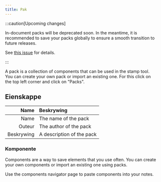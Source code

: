 ```yaml
---
title: Pak
---
```


:::caution[Upcoming changes]

In-document packs will be deprecated soon. In the meantime, it is recommended to save your packs globally to ensure a smooth transition to future releases.

See [this issue](https://github.com/LinwoodDev/Butterfly/issues/805) for details.

:::

A pack is a collection of components that can be used in the stamp tool. You can create your own pack or import an existing one. For this click on the top left corner and click on "Packs".

## Eienskappe

|       Name | Beskrywing                |
| ---------: | :------------------------ |
|       Name | The name of the pack      |
|     Outeur | The author of the pack    |
| Beskrywing | A description of the pack |

### Komponente

Components are a way to save elements that you use often. You can create your own components or import an existing one using packs.

Use the components navigator page to paste components into your notes.

